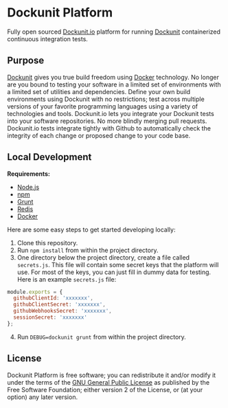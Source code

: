 # Dockunit Platform

Fully open sourced [Dockunit.io](http://dockunit.io) platform for running [Dockunit](https://github.com/tlovett1/dockunit) containerized continuous integration tests.

## Purpose

[Dockunit](https://github.com/tlovett1/dockunit) gives you true build freedom using [Docker](http://docker.com) 
technology. No longer are you bound to testing your software in a limited set of environments with a limited set 
of utilities and dependencies. Define your own build environments using Dockunit with no restrictions; test across 
multiple versions of your favorite programming languages using a variety of technologies and tools. Dockunit.io
lets you integrate your Dockunit tests into your software repositories. No more blindly merging pull requests. 
Dockunit.io tests integrate tightly with Github to automatically check the integrity of each change or proposed 
change to your code base.

## Local Development

__Requirements:__

* [Node.js](https://nodejs.org/)
* [npm](https://www.npmjs.com)
* [Grunt](http://gruntjs.com)
* [Redis](http://redis.io)
* [Docker](https://www.docker.com)

Here are some easy steps to get started developing locally:

1. Clone this repository.
2. Run `npm install` from within the project directory.
3. One directory below the project directory, create a file called `secrets.js`. This file will contain some secret keys that the platform will use. For most of the keys, you can just fill in dummy data for testing. Here is an example `secrets.js` file:
  
  ```js
  module.exports = {
    githubClientId: 'xxxxxxx',
    githubClientSecret: 'xxxxxxx',
    githubWebhooksSecret: 'xxxxxxx',
    sessionSecret: 'xxxxxxx'
  };
  ```
4. Run `DEBUG=dockunit grunt` from within the project directory.


## License

Dockunit Platform is free software; you can redistribute it and/or modify it under the terms of the 
[GNU General Public License](http://www.gnu.org/licenses/gpl-2.0.html) as published by the Free 
Software Foundation; either version 2 of the License, or (at your option) any later version.